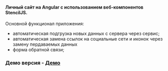 #### Личный сайт на Angular с использованием веб-компонентов StencilJS.

Основной функционал приложения:
- автоматическая подгрузка новых данных с сервера через сервис;
- автоматическая замена ссылок на социальные сети и иконок через замену пердаваемых данных
- форма обратной связи;

### Демо версия - [Демо](https://wokh-dada.github.io/portfolioInAngular/)
